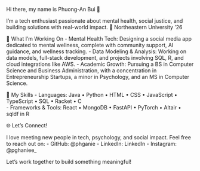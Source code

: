 Hi there, my name is Phuong-An Bui 👋

I’m a tech enthusiast passionate about mental health, social justice, and building solutions with real-world impact.
🏫 Northeastern University ’26

🎯 What I’m Working On
	- Mental Health Tech: Designing a social media app dedicated to mental wellness, complete with community support, AI guidance, and wellness tracking.
 	- Data Modeling & Analysis: Working on data models, full-stack development, and projects involving SQL, R, and cloud integrations like AWS.
  	- Academic Growth: Pursuing a BS in Computer Science and Business Administration, with a concentration in Entrepreneurship Startups, a minor in Psychology, and an MS in Computer Science.

💼 My Skills
	- Languages: Java • Python • HTML • CSS • JavaScript • TypeScript • SQL • Racket • C	
 	- Frameworks & Tools: React • MongoDB • FastAPI • PyTorch • Altair • sqldf in R

🌐 Let’s Connect!

I love meeting new people in tech, psychology, and social impact. Feel free to reach out on:
	- GitHub: @phganie
 	- LinkedIn: LinkedIn
  	- Instagram: @pghaniee_

Let’s work together to build something meaningful!
